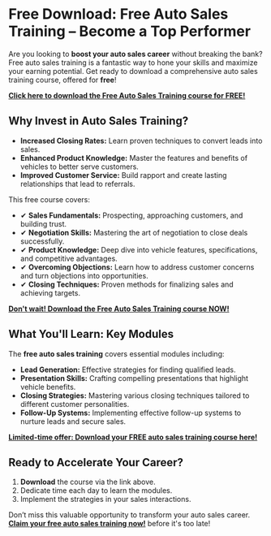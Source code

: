 # Free Download: Free Auto Sales Training – Become a Top Performer

Are you looking to **boost your auto sales career** without breaking the bank? Free auto sales training is a fantastic way to hone your skills and maximize your earning potential. Get ready to download a comprehensive auto sales training course, offered for **free**!

[**Click here to download the Free Auto Sales Training course for FREE!**](https://udemywork.com/free-auto-sales-training)

## Why Invest in Auto Sales Training?

*   **Increased Closing Rates:** Learn proven techniques to convert leads into sales.
*   **Enhanced Product Knowledge:** Master the features and benefits of vehicles to better serve customers.
*   **Improved Customer Service:** Build rapport and create lasting relationships that lead to referrals.

This free course covers:

*   ✔ **Sales Fundamentals:** Prospecting, approaching customers, and building trust.
*   ✔ **Negotiation Skills:** Mastering the art of negotiation to close deals successfully.
*   ✔ **Product Knowledge:** Deep dive into vehicle features, specifications, and competitive advantages.
*   ✔ **Overcoming Objections:** Learn how to address customer concerns and turn objections into opportunities.
*   ✔ **Closing Techniques:** Proven methods for finalizing sales and achieving targets.

[**Don't wait! Download the Free Auto Sales Training course NOW!**](https://udemywork.com/free-auto-sales-training)

## What You'll Learn: Key Modules

The **free auto sales training** covers essential modules including:

*   **Lead Generation:** Effective strategies for finding qualified leads.
*   **Presentation Skills:** Crafting compelling presentations that highlight vehicle benefits.
*   **Closing Strategies:** Mastering various closing techniques tailored to different customer personalities.
*   **Follow-Up Systems:** Implementing effective follow-up systems to nurture leads and secure sales.

[**Limited-time offer: Download your FREE auto sales training course here!**](https://udemywork.com/free-auto-sales-training)

## Ready to Accelerate Your Career?

1.  **Download** the course via the link above.
2.  Dedicate time each day to learn the modules.
3.  Implement the strategies in your sales interactions.

Don’t miss this valuable opportunity to transform your auto sales career. **[Claim your free auto sales training now!](https://udemywork.com/free-auto-sales-training)** before it's too late!
